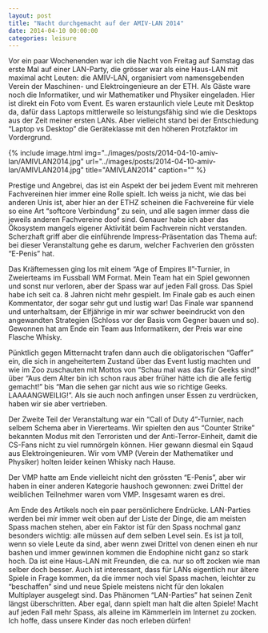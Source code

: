 ```yaml
---
layout: post
title: "Nacht durchgemacht auf der AMIV-LAN 2014"
date: 2014-04-10 00:00:00
categories: leisure
---
```


Vor ein paar Wochenenden war ich die Nacht von Freitag auf Samstag das erste Mal auf einer LAN-Party, die grösser war
als eine Haus-LAN mit maximal acht Leuten: die AMIV-LAN, organisiert vom namensgebenden Verein der Maschinen- und
Elektroingenieure an der ETH. Als Gäste ware noch die Informatiker, und wir Mathematiker und Physiker eingeladen. Hier
ist direkt ein Foto vom Event. Es waren erstaunlich viele Leute mit Desktop da, dafür dass Laptops mittlerweile so
leistungsfähig sind wie die Desktops aus der Zeit meiner ersten LANs. Aber vielleicht stand bei der Entschiedung “Laptop
vs Desktop” die Geräteklasse mit den höheren Protzfaktor im Vordergrund.

{% include image.html
            img="../images/posts/2014-04-10-amiv-lan/AMIVLAN2014.jpg"
            url="../images/posts/2014-04-10-amiv-lan/AMIVLAN2014.jpg"
            title="AMIVLAN2014"
            caption="" %}

Prestige und Angebrei, das ist ein Aspekt der bei jedem Event mit mehreren Fachvereinen hier immer eine Rolle spielt.
Ich weiss ja nicht, wie das bei anderen Unis ist, aber hier an der ETHZ scheinen die Fachvereine für viele so eine Art
“softcore Verbindung” zu sein, und alle sagen immer dass die jeweils anderen Fachvereine doof sind. Genauer habe ich
aber das Ökosystem mangels eigener Aktivität beim Fachverein nicht verstanden. Scherzhaft griff aber die einführende
Impress-Präsentation das Thema auf: bei dieser Veranstaltung gehe es darum, welcher Fachverien den grössten “E-Penis”
hat.

Das Kräftemessen ging los mit einem “Age of Empires II”-Turnier, in Zweierteams im Fussball WM Format. Mein Team hat ein
Spiel gewonnen und sonst nur verloren, aber der Spass war auf jeden Fall gross. Das Spiel habe ich seit ca. 8 Jahren
nicht mehr gespielt. Im Finale gab es auch einen Kommentator, der sogar sehr gut und lustig war! Das Finale war spannend
und unterhaltsam, der Elfjährige in mir war schwer beeindruckt von den angewandten Strategien (Schloss vor der Basis vom
Gegner bauen und so). Gewonnen hat am Ende ein Team aus Informatikern, der Preis war eine Flasche Whisky.

Pünktlich gegen Mitternacht trafen dann auch die obligatorischen “Gaffer” ein, die sich in angeheitertem Zustand über
das Event lustig machten und wie im Zoo zuschauten mit Mottos von “Schau mal was das für Geeks sind!” über “Aus dem
Alter bin ich schon raus aber früher hätte ich die alle fertig gemacht!” bis “Man die sehen gar nicht aus wie so
richtige Geeks. LAAAANGWEILIG!”. Als sie auch noch anfingen unser Essen zu verdrücken, haben wir sie aber vertrieben.

Der Zweite Teil der Veranstaltung war ein “Call of Duty 4”-Turnier, nach selbem Schema aber in Viererteams. Wir spielten
den aus “Counter Strike” bekannten Modus mit den Terroristen und der Anti-Terror-Einheit, damit die CS-Fans nicht zu
viel rumnörgeln können. Hier gewann diesmal ein Sqaud aus Elektroingenieuren. Wir vom VMP (Verein der Mathematiker und
Physiker) holten leider keinen Whisky nach Hause.

Der VMP hatte am Ende vielleicht nicht den grössten “E-Penis”, aber wir haben in einer anderen Kategorie haushoch
gewonnen: zwei Drittel der weiblichen Teilnehmer waren vom VMP. Insgesamt waren es drei.

Am Ende des Artikels noch ein paar persönlichere Endrücke. LAN-Parties werden bei mir immer weit oben auf der Liste der
Dinge, die am meisten Spass machen stehen, aber ein Faktor ist für den Spass nochmal ganz besonders wichtig: alle müssen
auf dem selben Level sein. Es ist ja toll, wenn so viele Leute da sind, aber wenn zwei Drittel von denen einen eh nur
bashen und immer gewinnen kommen die Endophine nicht ganz so stark hoch. Da ist eine Haus-LAN mit Freunden, die ca. nur
so oft zocken wie man selber doch besser. Auch ist interessant, dass für LANs eigentlich nur ältere Spiele in Frage
kommen, da die immer noch viel Spass machen, leichter zu “beschaffen” sind und neue Spiele meistens nicht für den
lokalen Multiplayer ausgelegt sind. Das Phänomen “LAN-Parties” hat seinen Zenit längst überschritten. Aber egal, dann
spielt man halt die alten Spiele! Macht auf jeden Fall mehr Spass, als alleine im Kämmerlein im Internet zu zocken. Ich
hoffe, dass unsere Kinder das noch erleben dürfen!
